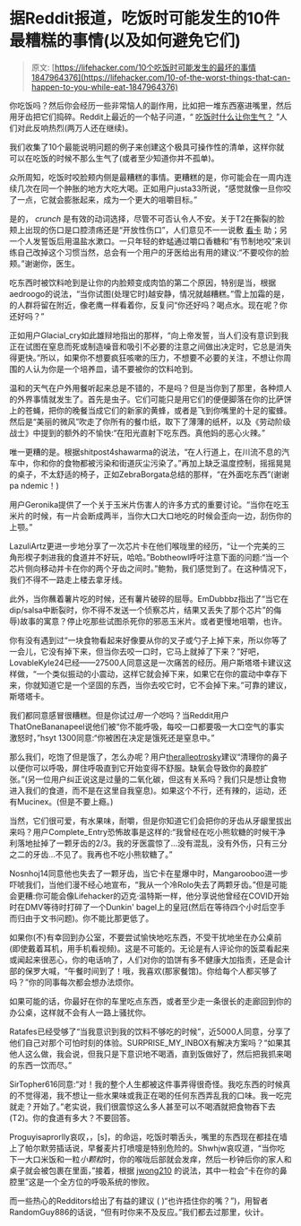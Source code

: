 # 据Reddit报道，吃饭时可能发生的10件最糟糕的事情(以及如何避免它们)

> 原文: [https://lifehacker.com/10个吃饭时可能发生的最坏的事情1847964376](https://lifehacker.com/10-of-the-worst-things-that-can-happen-to-you-while-eat-1847964376)

你吃饭吗？然后你会经历一些非常恼人的副作用，比如把一堆东西塞进嘴里，然后用牙齿把它们捣碎。Reddit上最近的一个帖子问道，“ [吃饭时什么让你生气？](https://www.reddit.com/r/AskReddit/comments/qhkap7/what_pisses_you_off_when_eating/) ”人们对此反响热烈(两万人还在继续)。

我们收集了10个最能说明问题的例子来创建这个极具可操作性的清单，这样你就可以在吃饭的时候不那么生气了(或者至少知道你并不孤单)。

众所周知，吃饭时咬脸颊内侧是最糟糕的事情。更糟糕的是，你可能会在一周内连续几次在同一个肿胀的地方大吃大喝。正如用户justa33所说，“感觉就像一旦你咬了一点，它就会膨胀起来，成为一个更大的咀嚼目标。”

是的， *crunch* 是有效的动词选择，尽管不可否认令人不安。关于T2在撕裂的脸颊上出现的伤口是口腔溃疡还是“开放性伤口”，人们意见不一一说敷 [看卡](https://www.cvs.com/shop/kanka-mouth-pain-liquid-professional-strength-prodid-634741) 助；另一个人发誓饭后用温盐水漱口。一只年轻的蚱蜢通过嚼口香糖和“有节制地咬”来训练自己改掉这个习惯当然，总会有一个用户的牙医给出有用的建议:“不要咬你的脸颊。”谢谢你，医生。

吃东西时被饮料呛到是让你的内脸颊变成肉馅的第二个原因，特别是当，根据aedroogo的说法，“当你试图(处理它时)越安静，情况就越糟糕。”雪上加霜的是，的人群将留在附近，像老鹰一样看着你，反复问“你还好吗？喝点水。现在呢？你还好吗？”

正如用户Glacial_cry如此雄辩地指出的那样，“向上帝发誓，当人们没有意识到我正在试图在窒息而死或制造噪音和吸引不必要的注意之间做出决定时，它总是消失得更快。”所以，如果你不想要疯狂咳嗽的压力，不想要不必要的关注，不想让你周围的人认为你是一个培养皿，请不要被你的饮料呛到。

温和的天气在户外用餐听起来总是不错的，不是吗？但是当你到了那里，各种烦人的外界事情就发生了。首先是虫子。它们可能只是用它们的便便脚落在你的比萨饼上的苍蝇，把你的晚餐当成它们的新家的黄蜂，或者是飞到你嘴里的十足的蜜蜂。然后是“美丽的微风”吹走了你所有的餐巾纸，取下了薄薄的纸杯，以及《劳动阶级战士》中提到的额外的不愉快:“在阳光直射下吃东西。真他妈的恶心火辣。”

唯一更糟的是。根据shitpost4shawarma的说法，“在人行道上，在川流不息的汽车中，你和你的食物都被污染和街道灰尘污染了。”再加上缺乏温度控制，摇摇晃晃的桌子，不太舒适的椅子，正如ZebraBorgata总结的那样，“在外面吃东西”(谢谢pa ndemic！)

用户Geronika提供了一个关于玉米片伤害人的许多方式的重要讨论。“当你在吃玉米片的时候，有一片会断成两半，当你大口大口地吃的时候会歪向一边，刮伤你的上颚。”

LazuliArtz更进一步地分享了一次芯片卡在他们喉咙里的经历，“让一个完美的三角形楔子刺进我的食道并不好玩，哈哈。”Bobtheowl呼吁注意下面的问题:“当一个芯片侧向移动并卡在你的两个牙齿之间时。”鲍勃，我们感觉到了。在这种情况下，我们不得不一路走上楼去拿牙线。

此外，当你蘸着薯片吃的时候，还有薯片破碎的屈辱。EmDubbbz指出了“当它在dip/salsa中断裂时，你不得不发送一个侦察芯片，结果又丢失了那个芯片”的侮辱)故事的寓意？停止吃那些试图杀死你的邪恶玉米片。或者更慢地咀嚼，也许。

你有没有遇到过“一块食物看起来好像要从你的叉子或勺子上掉下来，所以你等了一会儿，它没有掉下来，但当你去咬一口时，它马上就掉了下来？”好吧，LovableKyle24已经——27500人同意这是一次痛苦的经历。用户斯塔塔卡建议这样做，“一个类似振动的小震动，这样它就会掉下来，如果它在你的震动中幸存下来，你就知道它是一个坚固的东西，当你去咬它时，它不会掉下来。”可靠的建议，斯塔塔卡。

我们都同意感冒很糟糕。但是你试过*用一个吃*吗？当Reddit用户ThatOneBananapeel说他们被“你不能呼吸，每咬一口都要吸一大口空气的事实激怒时，”hsyt 1300同意:“你被困在决定是饿死还是窒息中。”

那么我们，吃饱了但是饿了，怎么办呢？用户[theralleotrosky](https://www.reddit.com/user/therealleotrotsky/)建议“清理你的鼻子以便你可以呼吸，屏住呼吸直到它开始变得不舒服。缺氧会导致你的鼻腔扩张。”(另一位用户纠正说这是过量的二氧化碳，但这有关系吗？我们只是想让食物进入我们的食道，而不是在这里自我窒息)。如果这个不行，还有辣的，运动，还有Mucinex。(但是不要上瘾。)

当然，它们很可爱，有水果味，耐嚼，但是你知道它们会把你的牙齿从牙龈里拔出来吗？用户Complete_Entry恐怖故事是这样的:“我曾经在吃小熊软糖的时候干净利落地扯掉了一颗牙齿的2/3。我的牙医震惊了...没有混乱，没有外伤，只有三分之二的牙齿...不见了。我再也不吃小熊软糖了。”

Nosnhoj14同意他也失去了一颗牙齿，当它卡在星爆中时，Mangarooboo进一步吓唬我们，当他们漫不经心地宣布，“我从一个冷Rolo失去了两颗牙齿。”但是可能会更糟:你可能会像Lifehacker的迈克·温特斯一样，他分享说他曾经在COVID开始时在DMV等待时打碎了一个Dunkin' bagel上的皇冠(然后在等待四个小时后空手而归由于文书问题)。你不能比那更低了。

如果你(不)有幸回到办公室，不要尝试愉快地吃东西，不受干扰地坐在办公桌前(即使戴着耳机，用手机看视频)。这是不可能的。无论是有人评论你的饭菜看起来或闻起来很恶心，你的电话响了，人们对你的馅饼有多不健康大加指责，还是会计部的保罗大喊，“午餐时间到了！哦，我喜欢(那家餐馆)。你给每个人都买够了吗？”你的同事每次都会想办法烦你。

如果可能的话，你最好在你的车里吃点东西，或者至少走一条很长的走廊回到你的办公桌，这样就不会有人一路上骚扰你。

Ratafes已经受够了“当我意识到我的饮料不够吃的时候”，近5000人同意，分享了他们自己对那个可怕时刻的体验。SURPRISE_MY_INBOX有解决方案吗？“如果其他人这么做，我会说，但我只是下意识地不喝酒，直到饭做好了，然后把我抓来喝的东西一饮而尽。”

SirTopher616同意:“对！我的整个人生都被这件事弄得很奇怪。我吃东西的时候真的不觉得渴，我不想让一些水果味或我正在喝的任何东西弄乱我的口味。我一吃完就走？开始了。”老实说，我们很震惊这么多人甚至可以不喝酒就把食物吞下去(T2)。你的食道有多大？不要回答。

Proguyisaprorlly哀叹，，[s]，的命运，吃饭时嚼舌头，嘴里的东西现在都挂在墙上了帕尔默劳插话说，早餐麦片打喷嚏是特别危险的。Shwhjw哀叹道，“当你吃下一大口米饭和一粒*小颗粒*时，你的喉咙后部就会发痒，然后一秒钟后你的家人和桌子就会被包裹在里面，”接着，根据 [jwong210](https://www.reddit.com/user/jwong210/) 的说法，其中一粒会“卡在你的鼻腔里”这是一个全方位的呼吸系统的惨败。

而一些热心的Redditors给出了有益的建议 ( )“也许捂住你的嘴？”)，用智者RandomGuy886的话说，“但有时你来不及反应。”我们都去过那里，伙计。
